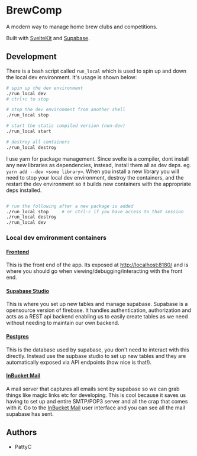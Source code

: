 # BrewComp

A modern way to manage home brew clubs and competitions. 

Built with [SvelteKit](https://kit.svelte.dev/) and [Supabase](https://supabase.com/docs). 
## Development

There is a bash script called `run_local` which is used to spin up and down the local dev environment. It's usage is shown below:

```bash
# spin up the dev environment
./run_local dev
# ctrl+c to stop

# stop the dev environment from another shell
./run_local stop

# start the static compiled version (non-dev)
./run_local start

# destroy all containers
./run_local destroy

```

I use yarn for package management. Since svelte is a compiler, dont install any new libraries as dependencies, instead, install them all as dev deps. eg. `yarn add --dev <some library>`. When you install a new library you will need to stop your local dev environment, destroy the containers, and the restart the dev environment so it builds new containers with the appropriate deps installed.

```bash

# run the following after a new package is added
./run_local stop     # or ctrl-c if you have access to that session
./run_local destroy
./run_local dev
```

### Local dev environment containers

#### [Frontend](http://localhost:8180/)

This is the front end of the app. Its exposed at [http://localhost:8180/](http://localhost:8180/) and is where you should go when viewing/debugging/interacting with the front end.

#### [Supabase Studio](http://localhost:3000/)

This is where you set up new tables and manage supabase. Supabase is a opensource version of firebase. It handles authentication, authorization and acts as a REST api backend enabling us to easily create tables as we need without needing to maintain our own backend.

#### [Postgres](http://localhost:5432/)


This is the database used by supabase, you don't need to interact with this directly. Instead use the supbase studio to set up new tables and they are automatically exposed via API endpoints (how nice is that!).

#### [InBucket Mail](http://localhost:9000/)

A mail server that captures all emails sent by supabase so we can grab things like magic links etc for developing. This is cool because it saves us having to set up and entire SMTP/POP3 server and all the crap that comes with it. Go to the [InBucket Mail](http://localhost:9000/) user interface and you can see all the mail supabase has sent.

## Authors

 - PattyC
